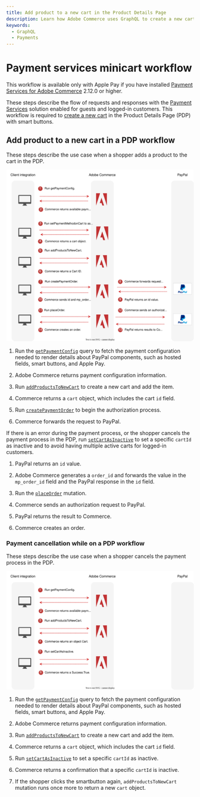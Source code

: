 ```yaml
---
title: Add product to a new cart in the Product Details Page
description: Learn how Adobe Commerce uses GraphQL to create a new cart in the Product Details Page with smart buttons (Apple Pay).
keywords:
  - GraphQL
  - Payments
---
```


# Payment services minicart workflow

<InlineAlert variant="info" slots="text" />

This workflow is available only with Apple Pay if you have installed [Payment Services for Adobe Commerce](https://commercemarketplace.adobe.com/magento-payment-services.html) 2.12.0 or higher.

These steps describe the flow of requests and responses with the [Payment Services](https://experienceleague.adobe.com/docs/commerce-merchant-services/payment-services/guide-overview.html) solution enabled for guests and logged-in customers. This workflow is required to [create a new cart](../mutations/add-products-new-cart.md) in the Product Details Page (PDP) with smart buttons.

## Add product to a new cart in a PDP workflow

These steps describe the use case when a shopper adds a product to the cart in the PDP.

![Payment Services sequence diagram](../../../_images/graphql/payment-services-pdp.svg)

1. Run the [`getPaymentConfig`](../../payment-services-extension/queries/get-payment-config.md) query to fetch the payment configuration needed to render details about PayPal components, such as hosted fields, smart buttons, and Apple Pay.

1. Adobe Commerce returns payment configuration information.

1. Run [`addProductsToNewCart`](../../payment-services-extension/mutations/add-products-new-cart.md) to create a new cart and add the item.

1. Commerce returns a `cart` object, which includes the cart `id` field.

1. Run [`createPaymentOrder`](../../payment-services-extension/mutations/create-payment-order.md) to begin the authorization process.

1. Commerce forwards the request to PayPal.

  If there is an error during the payment process, or the shopper cancels the payment process in the PDP, run [`setCartAsInactive`](../../payment-services-extension/mutations/set-cart-inactive.md) to set a specific `cartId` as inactive and to avoid having multiple active carts for logged-in customers.

1. PayPal returns an `id` value.

1. Adobe Commerce generates a `order_id` and forwards the value in the `mp_order_id` field and the PayPal response in the `id` field.

1.  Run the [`placeOrder`](../../schema/cart/mutations/place-order.md) mutation.

1.  Commerce sends an authorization request to PayPal.

1.  PayPal returns the result to Commerce.

1.  Commerce creates an order.

### Payment cancellation while on a PDP workflow

These steps describe the use case when a shopper cancels the payment process in the PDP.

![Payment Services sequence diagram](../../../_images/graphql/payment-services-pdp-cartinactive.svg)

1. Run the [`getPaymentConfig`](../../payment-services-extension/queries/get-payment-config.md) query to fetch the payment configuration needed to render details about PayPal components, such as hosted fields, smart buttons, and Apple Pay.

1. Adobe Commerce returns payment configuration information.

1. Run [`addProductsToNewCart`](../../payment-services-extension/mutations/add-products-new-cart.md) to create a new cart and add the item.

1. Commerce returns a `cart` object, which includes the cart `id` field.

1. Run [`setCartAsInactive`](../../payment-services-extension/mutations/set-cart-inactive.md) to set a specific `cartId` as inactive.

1. Commerce returns a confirmation that a specific `cartId` is inactive.

1. If the shopper clicks the smartbutton again, `addProductsToNewCart` mutation runs once more to return a new `cart` object.
